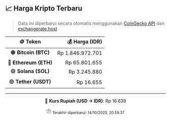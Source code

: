 

<!-- HARGA_KRIPTO -->
## 📈 Harga Kripto Terbaru

> Data ini diperbarui secara otomatis menggunakan [CoinGecko API](https://www.coingecko.com/) dan [exchangerate.host](https://exchangerate.host/)

<div align="center">

| 🪙 Token | 💰 Harga (IDR) |
|:------:|---------------:|
| 🟠 **Bitcoin (BTC)**   | Rp 1.846.972.701 |
| 🔵 **Ethereum (ETH)**  | Rp 65.801.655 |
| 🟣 **Solana (SOL)**    | Rp 3.245.880 |
| 🟢 **Tether (USDT)**   | Rp 16.655 |

---

💱 **Kurs Rupiah (USD → IDR)**: Rp 16.639

🕒 <sub>Terakhir diperbarui: 14/10/2025, 20.59.37</sub>

</div>
<!-- /HARGA_KRIPTO -->